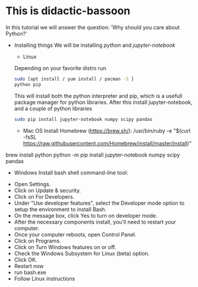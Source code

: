 # This is didactic-bassoon
In this tutorial we will answer the question: 'Why should you care about Python?'

* Installing things
We will be installing *python* and *jupyter-notebook*
  * Linux
  
  Depending on your favorite distro run
  
  ```bash 
  sudo [apt install / yum install / pacman -S ] 
  python pip 
  ```
  This will install both the python interpreter and pip, which is a
  usefull package manager for python libraries. After this install
  jupyter-notebook, and a couple of python libraries
  ```bash
  sudo pip install jupyter-notebook numpy scipy pandas
  ```
  
  * Mac OS
Install Homebrew (https://brew.sh/): 
/usr/bin/ruby -e "$(curl -fsSL https://raw.githubusercontent.com/Homebrew/install/master/install)"

brew install python 
python -m pip install jupyter-notebook numpy scipy pandas

  * Windows
Install bash shell command-line tool:
- Open Settings.
- Click on Update & security.
- Click on For Developers.
- Under "Use developer features", select the Developer mode option to setup the environment to install Bash.
- On the message box, click Yes to turn on developer mode.
- After the necessary components install, you'll need to restart your computer.
- Once your computer reboots, open Control Panel.
- Click on Programs.
- Click on Turn Windows features on or off.
- Check the Windows Subsystem for Linux (beta) option.
- Click OK.
- Restart now
- run bash.exe
- Follow Linux instructions 
